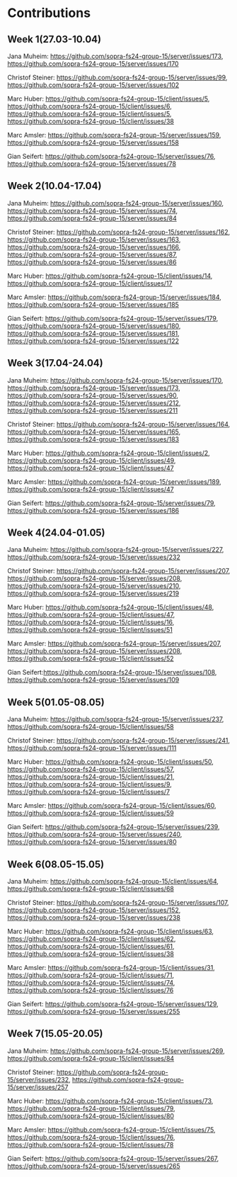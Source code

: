 # Contributions
## Week 1(27.03-10.04)
Jana Muheim: https://github.com/sopra-fs24-group-15/server/issues/173, https://github.com/sopra-fs24-group-15/server/issues/170

Christof Steiner: https://github.com/sopra-fs24-group-15/server/issues/99, https://github.com/sopra-fs24-group-15/server/issues/102

Marc Huber: https://github.com/sopra-fs24-group-15/client/issues/5, https://github.com/sopra-fs24-group-15/client/issues/6, https://github.com/sopra-fs24-group-15/client/issues/5, https://github.com/sopra-fs24-group-15/client/issues/38

Marc Amsler: https://github.com/sopra-fs24-group-15/server/issues/159, https://github.com/sopra-fs24-group-15/server/issues/158

Gian Seifert: https://github.com/sopra-fs24-group-15/server/issues/76, https://github.com/sopra-fs24-group-15/server/issues/78

## Week 2(10.04-17.04)
Jana Muheim: https://github.com/sopra-fs24-group-15/server/issues/160, https://github.com/sopra-fs24-group-15/server/issues/74, https://github.com/sopra-fs24-group-15/server/issues/84

Christof Steiner: https://github.com/sopra-fs24-group-15/server/issues/162, https://github.com/sopra-fs24-group-15/server/issues/163, https://github.com/sopra-fs24-group-15/server/issues/166, https://github.com/sopra-fs24-group-15/server/issues/87, https://github.com/sopra-fs24-group-15/server/issues/86

Marc Huber: https://github.com/sopra-fs24-group-15/client/issues/14, https://github.com/sopra-fs24-group-15/client/issues/17

Marc Amsler: https://github.com/sopra-fs24-group-15/server/issues/184, https://github.com/sopra-fs24-group-15/server/issues/185

Gian Seifert: https://github.com/sopra-fs24-group-15/server/issues/179, https://github.com/sopra-fs24-group-15/server/issues/180, https://github.com/sopra-fs24-group-15/server/issues/181, https://github.com/sopra-fs24-group-15/server/issues/122

## Week 3(17.04-24.04)
Jana Muheim: https://github.com/sopra-fs24-group-15/server/issues/170, https://github.com/sopra-fs24-group-15/server/issues/173, https://github.com/sopra-fs24-group-15/server/issues/90, https://github.com/sopra-fs24-group-15/server/issues/212, https://github.com/sopra-fs24-group-15/server/issues/211

Christof Steiner: https://github.com/sopra-fs24-group-15/server/issues/164, https://github.com/sopra-fs24-group-15/server/issues/165, https://github.com/sopra-fs24-group-15/server/issues/183

Marc Huber: https://github.com/sopra-fs24-group-15/client/issues/2, https://github.com/sopra-fs24-group-15/client/issues/49, https://github.com/sopra-fs24-group-15/client/issues/47

Marc Amsler: https://github.com/sopra-fs24-group-15/server/issues/189, https://github.com/sopra-fs24-group-15/client/issues/47

Gian Seifert: https://github.com/sopra-fs24-group-15/server/issues/79, https://github.com/sopra-fs24-group-15/server/issues/186

## Week 4(24.04-01.05)
Jana Muheim: https://github.com/sopra-fs24-group-15/server/issues/227, https://github.com/sopra-fs24-group-15/server/issues/232

Christof Steiner: https://github.com/sopra-fs24-group-15/server/issues/207, https://github.com/sopra-fs24-group-15/server/issues/208, https://github.com/sopra-fs24-group-15/server/issues/210, https://github.com/sopra-fs24-group-15/server/issues/219

Marc Huber: https://github.com/sopra-fs24-group-15/client/issues/48, https://github.com/sopra-fs24-group-15/client/issues/47, https://github.com/sopra-fs24-group-15/client/issues/16, https://github.com/sopra-fs24-group-15/client/issues/51

Marc Amsler: https://github.com/sopra-fs24-group-15/server/issues/207, https://github.com/sopra-fs24-group-15/server/issues/208, https://github.com/sopra-fs24-group-15/client/issues/52

Gian Seifert:https://github.com/sopra-fs24-group-15/server/issues/108, https://github.com/sopra-fs24-group-15/server/issues/109

## Week 5(01.05-08.05)
Jana Muheim: https://github.com/sopra-fs24-group-15/server/issues/237, https://github.com/sopra-fs24-group-15/client/issues/58

Christof Steiner: https://github.com/sopra-fs24-group-15/server/issues/241, https://github.com/sopra-fs24-group-15/server/issues/111

Marc Huber: https://github.com/sopra-fs24-group-15/client/issues/50, https://github.com/sopra-fs24-group-15/client/issues/57, https://github.com/sopra-fs24-group-15/client/issues/21, https://github.com/sopra-fs24-group-15/client/issues/9, https://github.com/sopra-fs24-group-15/client/issues/7

Marc Amsler: https://github.com/sopra-fs24-group-15/client/issues/60, https://github.com/sopra-fs24-group-15/client/issues/59

Gian Seifert: https://github.com/sopra-fs24-group-15/server/issues/239, https://github.com/sopra-fs24-group-15/server/issues/240, https://github.com/sopra-fs24-group-15/server/issues/80

## Week 6(08.05-15.05)
Jana Muheim: https://github.com/sopra-fs24-group-15/client/issues/64, https://github.com/sopra-fs24-group-15/client/issues/68

Christof Steiner: https://github.com/sopra-fs24-group-15/server/issues/107, https://github.com/sopra-fs24-group-15/server/issues/152, https://github.com/sopra-fs24-group-15/server/issues/238

Marc Huber: https://github.com/sopra-fs24-group-15/client/issues/63, https://github.com/sopra-fs24-group-15/client/issues/62, https://github.com/sopra-fs24-group-15/client/issues/61, https://github.com/sopra-fs24-group-15/client/issues/38

Marc Amsler: https://github.com/sopra-fs24-group-15/client/issues/31, https://github.com/sopra-fs24-group-15/client/issues/71, https://github.com/sopra-fs24-group-15/client/issues/74, https://github.com/sopra-fs24-group-15/client/issues/76

Gian Seifert: https://github.com/sopra-fs24-group-15/server/issues/129, https://github.com/sopra-fs24-group-15/server/issues/255

## Week 7(15.05-20.05)
Jana Muheim: https://github.com/sopra-fs24-group-15/server/issues/269, https://github.com/sopra-fs24-group-15/client/issues/84

Christof Steiner: https://github.com/sopra-fs24-group-15/server/issues/232, https://github.com/sopra-fs24-group-15/server/issues/257

Marc Huber: https://github.com/sopra-fs24-group-15/client/issues/73, https://github.com/sopra-fs24-group-15/client/issues/79, https://github.com/sopra-fs24-group-15/client/issues/80

Marc Amsler: https://github.com/sopra-fs24-group-15/client/issues/75, https://github.com/sopra-fs24-group-15/client/issues/76, https://github.com/sopra-fs24-group-15/client/issues/78

Gian Seifert: https://github.com/sopra-fs24-group-15/server/issues/267, https://github.com/sopra-fs24-group-15/server/issues/265
